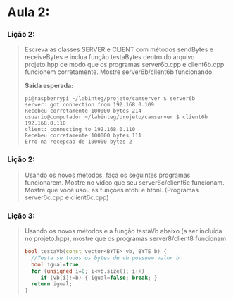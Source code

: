 # Aula 2:
### Lição 2:
> Escreva as classes SERVER e CLIENT com métodos sendBytes e receiveBytes e inclua função testaBytes dentro do arquivo projeto.hpp de modo que os programas server6b.cpp e client6b.cpp funcionem corretamente. Mostre server6b/client6b funcionando.
> 
> **Saída esperada:**
>
>```
>pi@raspberrypi ~/labinteg/projeto/camserver $ server6b
>server: got connection from 192.168.0.109
>Recebeu corretamente 100000 bytes 214
>usuario@computador ~/labinteg/projeto/camserver $ client6b 192.168.0.110
>client: connecting to 192.168.0.110
>Recebeu corretamente 100000 bytes 111
>Erro na recepcao de 100000 bytes 2
>```

### Lição 2:
> Usando os novos métodos, faça os seguintes programas funcionarem. Mostre no vídeo que seu server6c/client6c funcionam. Mostre que você usou as funções ntohl e htonl.
> (Programas server6c.cpp e client6c.cpp)

### Lição 3:
> Usando os novos métodos e a função testaVb abaixo (a ser incluída no projeto.hpp), mostre que os programas server8/client8 funcionam
>``` cpp
>bool testaVb(const vector<BYTE> vb, BYTE b) {
>   //Testa se todos os bytes de vb possuem valor b
>   bool igual=true;
>   for (unsigned i=0; i<vb.size(); i++)
>      if (vb[i]!=b) { igual=false; break; }
>   return igual;
>}
>```